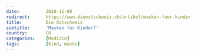 ```yaml
---
date:          2020-11-09
redirect:      https://www.dieostschweiz.ch/artikel/masken-fuer-kinder-DvmXOOj
title:         Die Ostschweiz
subtitle:      'Masken für Kinder?'
country:       CH
categories:    [Medizin]
tags:          [kind, maske]
---
```

